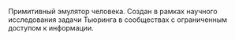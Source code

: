 Примитивный эмулятор человека.
Создан в рамках научного исследования задачи Тьюринга в сообществах с ограниченным доступом к информации.
